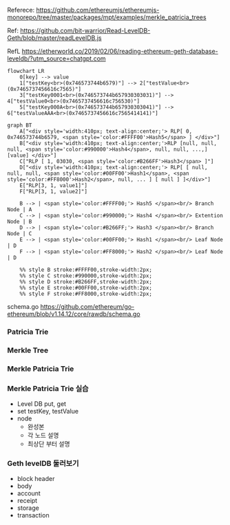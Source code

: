 Referece: https://github.com/ethereumjs/ethereumjs-monorepo/tree/master/packages/mpt/examples/merkle_patricia_trees

Ref: https://github.com/bit-warrior/Read-LevelDB-Geth/blob/master/readLevelDB.js

RefL https://etherworld.co/2019/02/06/reading-ethereum-geth-database-leveldb/?utm_source=chatgpt.com


```mermaid
flowchart LR
    0[key] --> value
    1["testKey<br>(0x746573744b6579)"] --> 2["testValue<br>(0x7465737456616c7565)"]
    3["testKey0001<br>(0x746573744b657930303031)"] --> 4["testValue0<br>(0x7465737456616c756530)"]
    5["testKey000A<br>(0x746573744b657930303041)"] --> 6["testValueAAA<br>(0x7465737456616c7565414141)"]
```

```mermaid
graph BT
    A["<div style='width:410px; text-align:center;'> RLP[ 0, 0x746573744b6579, <span style='color:#FFFF00'>Hash5</span> ] </div>"] 
    B["<div style='width:410px; text-align:center;'>RLP [null, null, null, <span style='color:#990000'>Hash4</span>, null, null, ...,] [value] </div>"]
    C["RLP [ 1, 03030, <span style='color:#B266FF'>Hash3</span> ]"]
    D["<div style='width:410px; text-align:center;'> RLP[ [ null, null, null, <span style='color:#00FF00'>Hash1</span>, <span style='color:#FF8000'>Hash2</span>, null, ... ] [ null ] ]</div>"]
    E["RLP[3, 1, value1]"]
    F["RLP[3, 1, value2]"]

    B --> | <span style='color:#FFFF00;'> Hash5 </span><br/> Branch Node | A
    C --> | <span style='color:#990000;'> Hash4 </span><br/> Extention Node | B
    D --> | <span style='color:#B266FF;'> Hash3 </span><br/> Branch Node | C
    E --> | <span style='color:#00FF00;'> Hash1 </span><br/> Leaf Node | D
    F --> | <span style='color:#FF8000;'> Hash2 </span><br/> Leaf Node | D

    %% style B stroke:#FFFF00,stroke-width:2px;
    %% style C stroke:#990000,stroke-width:2px;
    %% style D stroke:#B266FF,stroke-width:2px;
    %% style E stroke:#00FF00,stroke-width:2px;
    %% style F stroke:#FF8000,stroke-width:2px;
```


schema.go https://github.com/ethereum/go-ethereum/blob/v1.14.12/core/rawdb/schema.go


### Patricia Trie
### Merkle Tree
### Merkle Patricia Trie
### Merkle Patricia Trie 실습
- Level DB put, get
- set testKey, testValue
- node
    - 완성본
    - 각 노드 설명
    - 최상단 부터 설명
### Geth levelDB 둘러보기
- block header
- body
- account
- receipt
- storage
- transaction